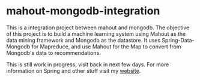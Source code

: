 mahout-mongodb-integration
==========================

This is a integration project between mahout and mongodb. The objective of this project is to build a machine learning system using Mahout as the data mining framework and Mongodb as the datastore. It uses Spring-Data-Mongodb for Mapreduce, and use Mahout for the Map to convert from Mongodb's data to recommendations.

This is still work in progress, visit back in next few days. For more information on Spring and other stuff visit my [website](http://krishnasblog.com).